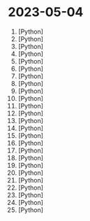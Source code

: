 # 2023-05-04

1. [](https://github.comundefined "Pandas AI is a Python library that integrates generative artificial intelligence capabilities into Pandas, making dataframes conversational") [Python]
2. [](https://github.comundefined "Enable everyone to develop, optimize and deploy AI models natively on everyone's devices.") [Python]
3. [](https://github.comundefined "decentralising the Ai Industry, just some language model api's...") [Python]
4. [](https://github.comundefined "AudioGPT: Understanding and Generating Speech, Music, Sound, and Talking Head") [Python]
5. [](https://github.comundefined "The simplest, fastest repository for training/finetuning medium-sized GPTs.") [Python]
6. [](https://github.comundefined "This is a Python-based Discord Chatbot. This is all free due to the GPT4FREE project") [Python]
7. [](https://github.comundefined "ChatGPT interface with better UI") [Python]
8. [](https://github.comundefined "AI-Relational Database System | SQL meets Deep Learning") [Python]
9. [](https://github.comundefined "Low code web framework for real world applications, in Python and Javascript") [Python]
10. [](https://github.comundefined "A simple bot that uses Selenium to farm Microsoft Rewards written in Python") [Python]
11. [](https://github.comundefined "Bringing large-language models and chat to web browsers. Everything runs inside the browser with no server support.") [Python]
12. [](https://github.comundefined "Fine-tuning LLaMA to follow Instructions within 1 Hour and 1.2M Parameters") [Python]
13. [](https://github.comundefined "The uncompromising Python code formatter") [Python]
14. [](https://github.comundefined "30 days of Python programming challenge is a step-by-step guide to learn the Python programming language in 30 days. This challenge may take more than100 days, follow your own pace. These videos may help too: https://www.youtube.com/channel/UC7PNRuno1rzYPb1xLa4yktw") [Python]
15. [](https://github.comundefined "gpt4free repostitory uncensored.") [Python]
16. [](https://github.comundefined "ML Observability in a Notebook - Uncover Insights, Surface Problems, Monitor, and Fine Tune your Generative LLM, CV and Tabular Models") [Python]
17. [](https://github.comundefined "🍰 Desktop utility to download images/videos/music/text from various websites, and more.") [Python]
18. [](https://github.comundefined "🦦 Otter, an instruction-tuned model built upon OpenFlamingo that has been customized for a context.") [Python]
19. [](https://github.comundefined "Use commands in English to control Blender with OpenAI's GPT-4") [Python]
20. [](https://github.comundefined "GeneFace: Generalized and High-Fidelity 3D Talking Face Synthesis; ICLR 2023; Official code") [Python]
21. [](https://github.comundefined "A custom script for AUTOMATIC1111/stable-diffusion-webui to implement a tiny template language for random prompt generation") [Python]
22. [](https://github.comundefined "Ansible is a radically simple IT automation platform that makes your applications and systems easier to deploy and maintain. Automate everything from code deployment to network configuration to cloud management, in a language that approaches plain English, using SSH, with no agents to install on remote systems. https://docs.ansible.com.") [Python]
23. [](https://github.comundefined "") [Python]
24. [](https://github.comundefined "Open deep learning compiler stack for cpu, gpu and specialized accelerators") [Python]
25. [](https://github.comundefined "The Open edX LMS & Studio, powering education sites around the world!") [Python]
